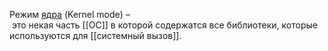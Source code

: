 Режим [ядра](Ядро) (Kernel mode) – это некая часть [[ОС]] в которой содержатся все библиотеки, которые используются для [[системный вызов]].